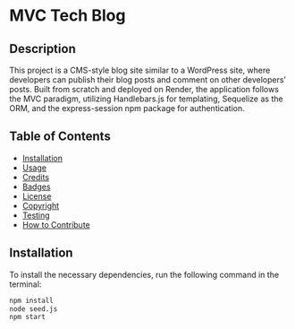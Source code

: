 # MVC Tech Blog

## Description
This project is a CMS-style blog site similar to a WordPress site, where developers can publish their blog posts and comment on other developers’ posts. Built from scratch and deployed on Render, the application follows the MVC paradigm, utilizing Handlebars.js for templating, Sequelize as the ORM, and the express-session npm package for authentication.

## Table of Contents
- [Installation](#installation)
- [Usage](#usage)
- [Credits](#credits)
- [Badges](#badges)
- [License](#license)
- [Copyright](#copyright)
- [Testing](#testing)
- [How to Contribute](#how-to-contribute)

## Installation
To install the necessary dependencies, run the following command in the terminal:
```bash
npm install
node seed.js
npm start

